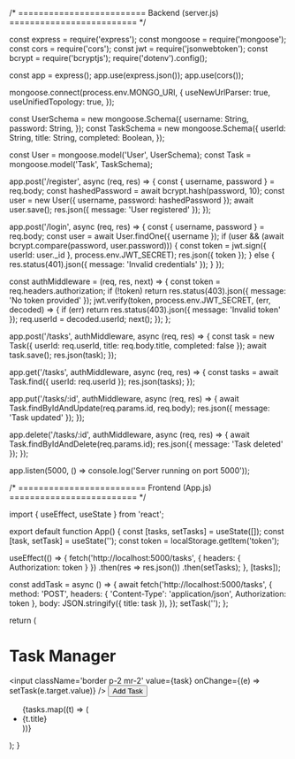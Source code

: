 /* =========================
   Backend (server.js)
   ========================= */

const express = require('express');
const mongoose = require('mongoose');
const cors = require('cors');
const jwt = require('jsonwebtoken');
const bcrypt = require('bcryptjs');
require('dotenv').config();

const app = express();
app.use(express.json());
app.use(cors());

mongoose.connect(process.env.MONGO_URI, {
  useNewUrlParser: true,
  useUnifiedTopology: true,
});

const UserSchema = new mongoose.Schema({
  username: String,
  password: String,
});
const TaskSchema = new mongoose.Schema({
  userId: String,
  title: String,
  completed: Boolean,
});

const User = mongoose.model('User', UserSchema);
const Task = mongoose.model('Task', TaskSchema);

app.post('/register', async (req, res) => {
  const { username, password } = req.body;
  const hashedPassword = await bcrypt.hash(password, 10);
  const user = new User({ username, password: hashedPassword });
  await user.save();
  res.json({ message: 'User registered' });
});

app.post('/login', async (req, res) => {
  const { username, password } = req.body;
  const user = await User.findOne({ username });
  if (user && (await bcrypt.compare(password, user.password))) {
    const token = jwt.sign({ userId: user._id }, process.env.JWT_SECRET);
    res.json({ token });
  } else {
    res.status(401).json({ message: 'Invalid credentials' });
  }
});

const authMiddleware = (req, res, next) => {
  const token = req.headers.authorization;
  if (!token) return res.status(403).json({ message: 'No token provided' });
  jwt.verify(token, process.env.JWT_SECRET, (err, decoded) => {
    if (err) return res.status(403).json({ message: 'Invalid token' });
    req.userId = decoded.userId;
    next();
  });
};

app.post('/tasks', authMiddleware, async (req, res) => {
  const task = new Task({ userId: req.userId, title: req.body.title, completed: false });
  await task.save();
  res.json(task);
});

app.get('/tasks', authMiddleware, async (req, res) => {
  const tasks = await Task.find({ userId: req.userId });
  res.json(tasks);
});

app.put('/tasks/:id', authMiddleware, async (req, res) => {
  await Task.findByIdAndUpdate(req.params.id, req.body);
  res.json({ message: 'Task updated' });
});

app.delete('/tasks/:id', authMiddleware, async (req, res) => {
  await Task.findByIdAndDelete(req.params.id);
  res.json({ message: 'Task deleted' });
});

app.listen(5000, () => console.log('Server running on port 5000'));

/* =========================
   Frontend (App.js)
   ========================= */

import { useEffect, useState } from 'react';

export default function App() {
  const [tasks, setTasks] = useState([]);
  const [task, setTask] = useState('');
  const token = localStorage.getItem('token');

  useEffect(() => {
    fetch('http://localhost:5000/tasks', { headers: { Authorization: token } })
      .then(res => res.json())
      .then(setTasks);
  }, [tasks]);

  const addTask = async () => {
    await fetch('http://localhost:5000/tasks', {
      method: 'POST',
      headers: { 'Content-Type': 'application/json', Authorization: token },
      body: JSON.stringify({ title: task }),
    });
    setTask('');
  };

  return (
    <div className='p-5'>
      <h1 className='text-xl font-bold'>Task Manager</h1>
      <input
        className='border p-2 mr-2'
        value={task}
        onChange={(e) => setTask(e.target.value)}
      />
      <button className='bg-blue-500 text-white p-2' onClick={addTask}>Add Task</button>
      <ul>
        {tasks.map((t) => (
          <li key={t._id} className='mt-2'>{t.title}</li>
        ))}
      </ul>
    </div>
  );
}
